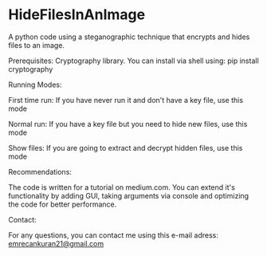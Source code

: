 # HideFilesInAnImage
A python code using a steganographic technique that encrypts and hides files to an image.

Prerequisites:
Cryptography library. You can install via shell using:
pip install cryptography

Running Modes:

First time run: If you have never run it and don't have a key file, use this mode

Normal run: If you have a key file but you need to hide new files, use this mode

Show files: If you are going to extract and decrypt hidden files, use this mode

Recommendations:

The code is written for a tutorial on medium.com. You can extend it's functionality by adding GUI, taking arguments via console and optimizing the code for better performance.

Contact:

For any questions, you can contact me using this e-mail adress: emrecankuran21@gmail.com
